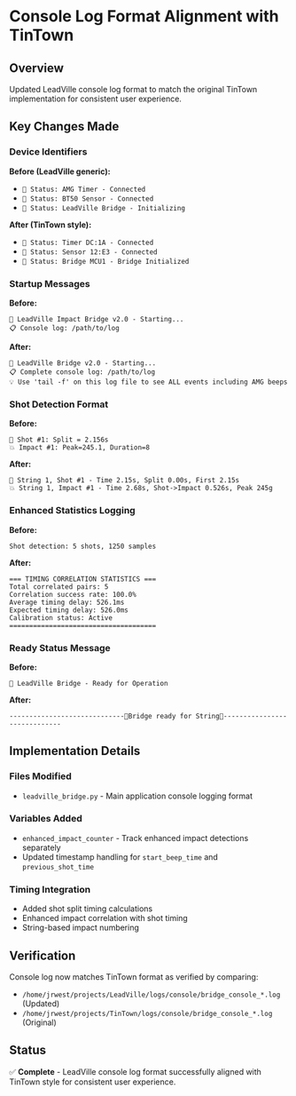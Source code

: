 # Console Log Format Alignment with TinTown

## Overview
Updated LeadVille console log format to match the original TinTown implementation for consistent user experience.

## Key Changes Made

### Device Identifiers
**Before (LeadVille generic):**
- `📝 Status: AMG Timer - Connected`
- `📝 Status: BT50 Sensor - Connected`
- `📝 Status: LeadVille Bridge - Initializing`

**After (TinTown style):**
- `📝 Status: Timer DC:1A - Connected`
- `📝 Status: Sensor 12:E3 - Connected` 
- `📝 Status: Bridge MCU1 - Bridge Initialized`

### Startup Messages
**Before:**
```
🎯 LeadVille Impact Bridge v2.0 - Starting...
📋 Console log: /path/to/log
```

**After:**
```
🎯 LeadVille Bridge v2.0 - Starting...
📋 Complete console log: /path/to/log
💡 Use 'tail -f' on this log file to see ALL events including AMG beeps
```

### Shot Detection Format
**Before:**
```
🎯 Shot #1: Split = 2.156s
💥 Impact #1: Peak=245.1, Duration=8
```

**After:**
```
🔫 String 1, Shot #1 - Time 2.15s, Split 0.00s, First 2.15s
💥 String 1, Impact #1 - Time 2.68s, Shot->Impact 0.526s, Peak 245g
```

### Enhanced Statistics Logging
**Before:**
```
Shot detection: 5 shots, 1250 samples
```

**After:**
```
=== TIMING CORRELATION STATISTICS ===
Total correlated pairs: 5
Correlation success rate: 100.0%
Average timing delay: 526.1ms
Expected timing delay: 526.0ms
Calibration status: Active
=====================================
```

### Ready Status Message
**Before:**
```
🎯 LeadVille Bridge - Ready for Operation
```

**After:**
```
-----------------------------🎯Bridge ready for String🎯-----------------------------
```

## Implementation Details

### Files Modified
- `leadville_bridge.py` - Main application console logging format

### Variables Added
- `enhanced_impact_counter` - Track enhanced impact detections separately
- Updated timestamp handling for `start_beep_time` and `previous_shot_time`

### Timing Integration
- Added shot split timing calculations
- Enhanced impact correlation with shot timing
- String-based impact numbering

## Verification
Console log now matches TinTown format as verified by comparing:
- `/home/jrwest/projects/LeadVille/logs/console/bridge_console_*.log` (Updated)
- `/home/jrwest/projects/TinTown/logs/console/bridge_console_*.log` (Original)

## Status
✅ **Complete** - LeadVille console log format successfully aligned with TinTown style for consistent user experience.